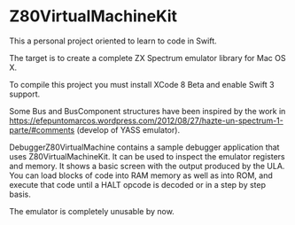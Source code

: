 # Z80VirtualMachineKit

This a personal project oriented to learn to code in Swift.

The target is to create a complete ZX Spectrum emulator library for Mac OS X.

To compile this project you must install XCode 8 Beta and enable Swift 3 support.

Some Bus and BusComponent structures have been inspired by the work in https://efepuntomarcos.wordpress.com/2012/08/27/hazte-un-spectrum-1-parte/#comments (develop of YASS emulator).

DebuggerZ80VirtualMachine contains a sample debugger application that uses Z80VirtualMachineKit. It can be used to inspect the emulator registers and memory. It shows a basic screen with the output produced by the ULA. You can load blocks of code into RAM memory as well as into ROM, and execute that code until a HALT opcode is decoded or in a step by step basis.

The emulator is completely unusable by now.
